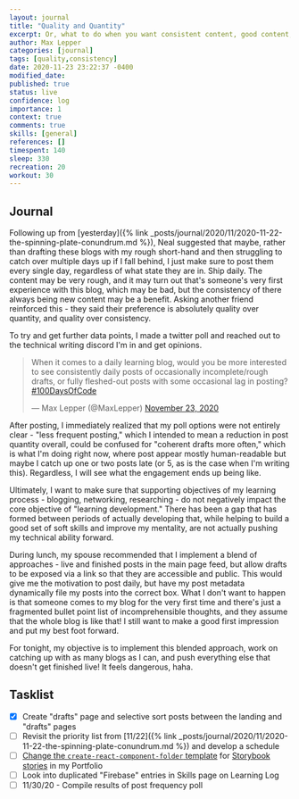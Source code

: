 ```yaml
---
layout: journal
title: "Quality and Quantity"
excerpt: Or, what to do when you want consistent content, good content, AND sleep. Only I'm still figuring out where to fit in that last one.
author: Max Lepper
categories: [journal]
tags: [quality,consistency]
date: 2020-11-23 23:22:37 -0400
modified_date:
published: true
status: live
confidence: log
importance: 1
context: true
comments: true
skills: [general]
references: []
timespent: 140
sleep: 330
recreation: 20
workout: 30
---
```


## Journal

Following up from [yesterday]({% link _posts/journal/2020/11/2020-11-22-the-spinning-plate-conundrum.md %}), Neal suggested that maybe, rather than drafting these blogs with my rough short-hand and then struggling to catch over multiple days up if I fall behind, I just make sure to post them every single day, regardless of what state they are in. Ship daily. The content may be very rough, and it may turn out that's someone's very first experience with this blog, which may be bad, but the consistency of there always being new content may be a benefit. Asking another friend reinforced this - they said their preference is absolutely quality over quantity, and quality over consistency.

To try and get further data points, I made a twitter poll and reached out to the technical writing discord I'm in and get opinions.

<blockquote class="twitter-tweet"><p lang="en" dir="ltr">When it comes to a daily learning blog, would you be more interested to see consistently daily posts of occasionally incomplete/rough drafts, or fully fleshed-out posts with some occasional lag in posting? <a href="https://twitter.com/hashtag/100DaysOfCode?src=hash&amp;ref_src=twsrc%5Etfw">#100DaysOfCode</a></p>&mdash; Max Lepper (@MaxLepper) <a href="https://twitter.com/MaxLepper/status/1330893085941899265?ref_src=twsrc%5Etfw">November 23, 2020</a></blockquote> <script async src="https://platform.twitter.com/widgets.js" charset="utf-8"></script>

After posting, I immediately realized that my poll options were not entirely clear - "less frequent posting," which I intended to mean a reduction in post quantity overall, could be confused for "coherent drafts more often," which is what I'm doing right now, where post appear mostly human-readable but maybe I catch up one or two posts late (or 5, as is the case when I'm writing this). Regardless, I will see what the engagement ends up being like.

Ultimately, I want to make sure that supporting objectives of my learning process - blogging, networking, researching - do not negatively impact the core objective of "learning development." There has been a gap that has formed between periods of actually developing that, while helping to build a good set of soft skills and improve my mentality, are not actually pushing my technical ability forward.

During lunch, my spouse recommended that I implement a blend of approaches - live and finished posts in the main page feed, but allow drafts to be exposed via a link so that they are accessible and public. This would give me the motivation to post daily, but have my post metadata dynamically file my posts into the correct box. What I don't want to happen is that someone comes to my blog for the very first time and there's just a fragmented bullet point list of incomprehensible thoughts, and they assume that the whole blog is like that! I still want to make a good first impression and put my best foot forward.

For tonight, my objective is to implement this blended approach, work on catching up with as many blogs as I can, and push everything else that doesn't get finished live! It feels dangerous, haha.

## Tasklist

- [x] Create "drafts" page and selective sort posts between the landing and "drafts" pages
- [ ] Revisit the priority list from [11/22]({% link _posts/journal/2020/11/2020-11-22-the-spinning-plate-conundrum.md %}) and develop a schedule
- [ ] [Change the `create-react-component-folder` template](https://github.com/snaerth/create-react-component-folder#publishing-templates) for [Storybook stories](https://storybook.js.org/docs/react/api/csf) in my Portfolio
- [ ] Look into duplicated "Firebase" entries in Skills page on Learning Log
- [ ] 11/30/20 - Compile results of post frequency poll
